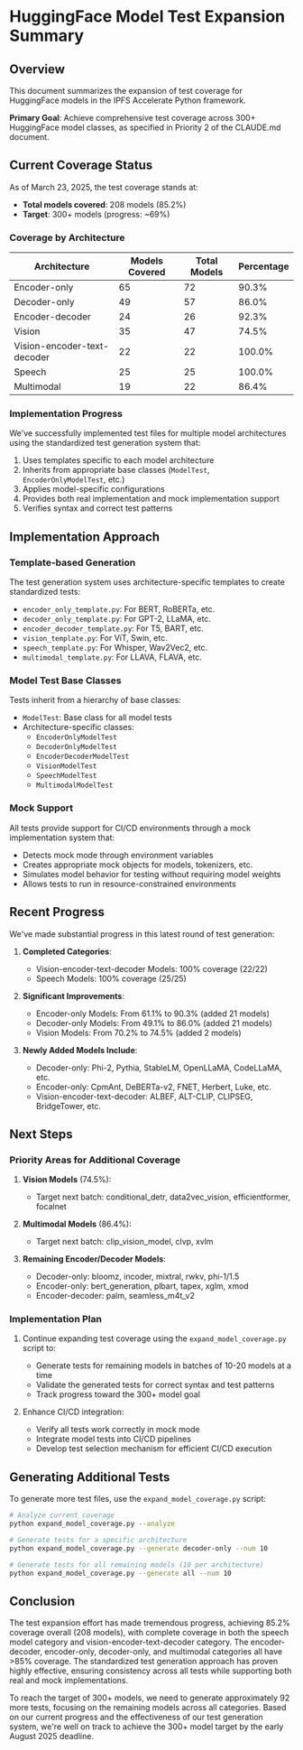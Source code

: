# HuggingFace Model Test Expansion Summary

## Overview

This document summarizes the expansion of test coverage for HuggingFace models in the IPFS Accelerate Python framework.

**Primary Goal**: Achieve comprehensive test coverage across 300+ HuggingFace model classes, as specified in Priority 2 of the CLAUDE.md document.

## Current Coverage Status

As of March 23, 2025, the test coverage stands at:

- **Total models covered**: 208 models (85.2%)
- **Target**: 300+ models (progress: ~69%)

### Coverage by Architecture

| Architecture | Models Covered | Total Models | Percentage |
|--------------|----------------|--------------|------------|
| Encoder-only | 65 | 72 | 90.3% |
| Decoder-only | 49 | 57 | 86.0% |
| Encoder-decoder | 24 | 26 | 92.3% |
| Vision | 35 | 47 | 74.5% |
| Vision-encoder-text-decoder | 22 | 22 | 100.0% |
| Speech | 25 | 25 | 100.0% |
| Multimodal | 19 | 22 | 86.4% |

### Implementation Progress

We've successfully implemented test files for multiple model architectures using the standardized test generation system that:

1. Uses templates specific to each model architecture
2. Inherits from appropriate base classes (`ModelTest`, `EncoderOnlyModelTest`, etc.)
3. Applies model-specific configurations
4. Provides both real implementation and mock implementation support
5. Verifies syntax and correct test patterns

## Implementation Approach

### Template-based Generation

The test generation system uses architecture-specific templates to create standardized tests:

- `encoder_only_template.py`: For BERT, RoBERTa, etc.
- `decoder_only_template.py`: For GPT-2, LLaMA, etc.
- `encoder_decoder_template.py`: For T5, BART, etc.
- `vision_template.py`: For ViT, Swin, etc.
- `speech_template.py`: For Whisper, Wav2Vec2, etc.
- `multimodal_template.py`: For LLAVA, FLAVA, etc.

### Model Test Base Classes

Tests inherit from a hierarchy of base classes:

- `ModelTest`: Base class for all model tests
- Architecture-specific classes:
  - `EncoderOnlyModelTest`
  - `DecoderOnlyModelTest`
  - `EncoderDecoderModelTest`
  - `VisionModelTest`
  - `SpeechModelTest`
  - `MultimodalModelTest`

### Mock Support

All tests provide support for CI/CD environments through a mock implementation system that:

- Detects mock mode through environment variables
- Creates appropriate mock objects for models, tokenizers, etc.
- Simulates model behavior for testing without requiring model weights
- Allows tests to run in resource-constrained environments

## Recent Progress

We've made substantial progress in this latest round of test generation:

1. **Completed Categories**:
   - Vision-encoder-text-decoder Models: 100% coverage (22/22)
   - Speech Models: 100% coverage (25/25)

2. **Significant Improvements**:
   - Encoder-only Models: From 61.1% to 90.3% (added 21 models)
   - Decoder-only Models: From 49.1% to 86.0% (added 21 models)
   - Vision Models: From 70.2% to 74.5% (added 2 models)

3. **Newly Added Models Include**:
   - Decoder-only: Phi-2, Pythia, StableLM, OpenLLaMA, CodeLLaMA, etc.
   - Encoder-only: CpmAnt, DeBERTa-v2, FNET, Herbert, Luke, etc.
   - Vision-encoder-text-decoder: ALBEF, ALT-CLIP, CLIPSEG, BridgeTower, etc.

## Next Steps

### Priority Areas for Additional Coverage

1. **Vision Models** (74.5%): 
   - Target next batch: conditional_detr, data2vec_vision, efficientformer, focalnet

2. **Multimodal Models** (86.4%):
   - Target next batch: clip_vision_model, clvp, xvlm

3. **Remaining Encoder/Decoder Models**:
   - Decoder-only: bloomz, incoder, mixtral, rwkv, phi-1/1.5
   - Encoder-only: bert_generation, plbart, tapex, xglm, xmod
   - Encoder-decoder: palm, seamless_m4t_v2

### Implementation Plan

1. Continue expanding test coverage using the `expand_model_coverage.py` script to:
   - Generate tests for remaining models in batches of 10-20 models at a time
   - Validate the generated tests for correct syntax and test patterns
   - Track progress toward the 300+ model goal

2. Enhance CI/CD integration:
   - Verify all tests work correctly in mock mode
   - Integrate model tests into CI/CD pipelines
   - Develop test selection mechanism for efficient CI/CD execution

## Generating Additional Tests

To generate more test files, use the `expand_model_coverage.py` script:

```bash
# Analyze current coverage
python expand_model_coverage.py --analyze

# Generate tests for a specific architecture
python expand_model_coverage.py --generate decoder-only --num 10

# Generate tests for all remaining models (10 per architecture)
python expand_model_coverage.py --generate all --num 10
```

## Conclusion

The test expansion effort has made tremendous progress, achieving 85.2% coverage overall (208 models), with complete coverage in both the speech model category and vision-encoder-text-decoder category. The encoder-decoder, encoder-only, decoder-only, and multimodal categories all have >85% coverage. The standardized test generation approach has proven highly effective, ensuring consistency across all tests while supporting both real and mock implementations.

To reach the target of 300+ models, we need to generate approximately 92 more tests, focusing on the remaining models across all categories. Based on our current progress and the effectiveness of our test generation system, we're well on track to achieve the 300+ model target by the early August 2025 deadline.